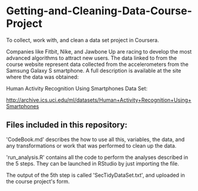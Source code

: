 # Getting-and-Cleaning-Data-Course-Project
To collect, work with, and clean a data set project in Coursera.

Companies like Fitbit, Nike, and Jawbone Up are racing to develop the most advanced algorithms to attract new users. The data linked to from the course website represent data collected from the accelerometers from the Samsung Galaxy S smartphone. A full description is available at the site where the data was obtained:

Human Activity Recognition Using Smartphones Data Set:

http://archive.ics.uci.edu/ml/datasets/Human+Activity+Recognition+Using+Smartphones

## Files included in this repository:

'CodeBook.md' describes the how to use all this, variables, the data, and any transformations or work that was performed to clean up the data.

'run_analysis.R' contains all the code to perform the analyses described in the 5 steps. They can be launched in RStudio by just importing the file.

The output of the 5th step is called 'SecTidyDataSet.txt', and uploaded in the course project's form.
